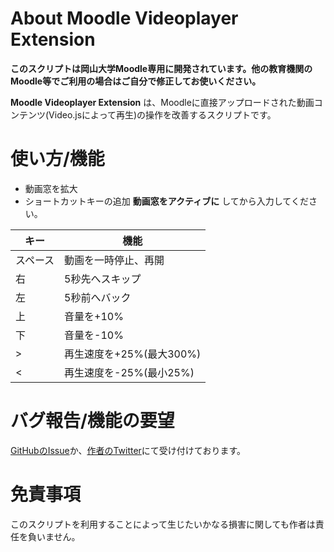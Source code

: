 # About Moodle Videoplayer Extension

**このスクリプトは岡山大学Moodle専用に開発されています。他の教育機関のMoodle等でご利用の場合はご自分で修正してお使いください。**

**Moodle Videoplayer Extension** は、Moodleに直接アップロードされた動画コンテンツ(Video.jsによって再生)の操作を改善するスクリプトです。

# 使い方/機能

- 動画窓を拡大
- ショートカットキーの追加
	**動画窓をアクティブに** してから入力してください。
<table>
	<thead>
		<tr><th>キー</th><th>機能</th></tr>
	</thead>
	<tbody>
		<tr><td>スペース</td><td>動画を一時停止、再開</td></tr>
		<tr><td>右</td><td>5秒先へスキップ</td></tr>
		<tr><td>左</td><td>5秒前へバック</td></tr>
		<tr><td>上</td><td>音量を+10%</td></tr>
		<tr><td>下</td><td>音量を-10%</td></tr>
		<tr><td>&gt;</td><td>再生速度を+25%(最大300%)</td></tr>
		<tr><td>&lt;</td><td>再生速度を-25%(最小25%)</td></tr>
	</tbody>
</table>

# バグ報告/機能の要望

[GitHubのIssue](https://github.com/AAAR-Salmon/Userscripts/issues)か、[作者のTwitter](https://twitter.com/AAAR_Salmon)にて受け付けております。

# 免責事項

このスクリプトを利用することによって生じたいかなる損害に関しても作者は責任を負いません。
